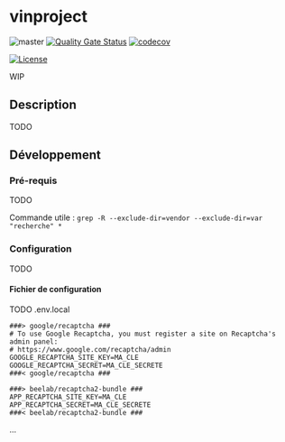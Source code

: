 # vinproject

![master](https://github.com/Sydher/vinproject/workflows/build/badge.svg?branch=master)
[![Quality Gate Status](https://sonarcloud.io/api/project_badges/measure?project=Sydher_vinproject&metric=alert_status)](https://sonarcloud.io/dashboard?id=Sydher_vinproject)
[![codecov](https://codecov.io/gh/Sydher/vinproject/branch/master/graph/badge.svg)](https://codecov.io/gh/Sydher/vinproject)

[![License](https://i.creativecommons.org/l/by-nc-nd/4.0/80x15.png)](http://creativecommons.org/licenses/by-nc-nd/4.0/)

WIP

## Description
TODO

## Développement
### Pré-requis
TODO

Commande utile :
`grep -R --exclude-dir=vendor --exclude-dir=var "recherche" *`

### Configuration
TODO

#### Fichier de configuration
TODO .env.local
```
###> google/recaptcha ###
# To use Google Recaptcha, you must register a site on Recaptcha's admin panel:
# https://www.google.com/recaptcha/admin
GOOGLE_RECAPTCHA_SITE_KEY=MA_CLE
GOOGLE_RECAPTCHA_SECRET=MA_CLE_SECRETE
###< google/recaptcha ###

###> beelab/recaptcha2-bundle ###
APP_RECAPTCHA_SITE_KEY=MA_CLE
APP_RECAPTCHA_SECRET=MA_CLE_SECRETE
###< beelab/recaptcha2-bundle ###
```

...
